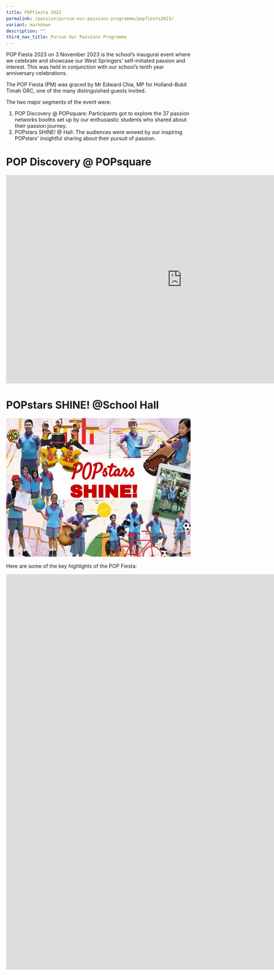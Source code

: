 ```yaml
---
title: POPfiesta 2023
permalink: /passion/pursue-our-passions-programme/popfiesta2023/
variant: markdown
description: ""
third_nav_title: Pursue Our Passions Programme
---
```

POP Fiesta 2023 on 3 November 2023 is the school’s inaugural event where we celebrate and showcase our West Springers’ self-initiated passion and interest. This was held in conjunction with our school’s tenth year anniversary celebrations.

The POP Fiesta (PM) was graced by Mr Edward Chia, MP for Holland-Bukit Timah GRC, one of the many distinguished guests invited.

The two major segments of the event were: 
1. POP Discovery @ POPsquare: Participants got to explore the 37 passion networks booths set up by our enthusiastic students who shared about their passion journey. 
2. POPstars SHINE! @ Hall: The audiences were wowed by our inspiring POPstars' insightful sharing about their pursuit of passion. 

# POP Discovery @ POPsquare
<iframe allowfullscreen="true" height="569" width="960" frameborder="0" src="https://docs.google.com/presentation/d/e/2PACX-1vSonrgXFBSVAP2eFdkVcgx5LXe_T_qdBhC2DbyniYAWJI7vHxhGw2eYrXp1s1h0ZxDYkUyZadhw7Xm8/embed?start=false&amp;loop=false&amp;delayms=3000"></iframe>

# POPstars SHINE! @School Hall
![](/images/POP/popstars%20shine.jpg)

Here are some of the key highlights of the POP Fiesta: 
<iframe title="Post POPfiesta (1)" allow="autoplay; fullscreen; picture-in-picture" frameborder="0" height="1080" width="1920" src="https://player.vimeo.com/video/899319443?badge=0&amp;autopause=0&amp;player_id=0&amp;app_id=58479"></iframe>